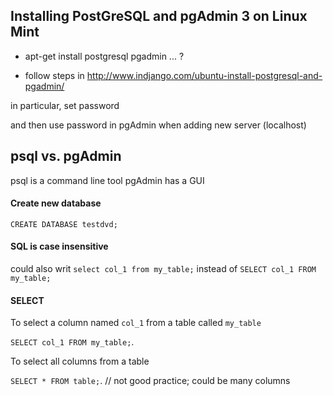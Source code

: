 ## Installing PostGreSQL and pgAdmin 3 on Linux Mint

* apt-get install postgresql pgadmin ... ?

* follow steps in http://www.indjango.com/ubuntu-install-postgresql-and-pgadmin/

in particular, set password

and then use password in pgAdmin when adding new server (localhost)


## psql vs. pgAdmin

psql is a command line tool
pgAdmin has a GUI


#### Create new database

`CREATE DATABASE testdvd;`

#### SQL is case insensitive

could also writ `select col_1 from my_table;` instead of `SELECT col_1 FROM my_table;`

#### SELECT

To select a column named `col_1` from a table called `my_table`

`SELECT col_1 FROM my_table;`.

To select all columns from a table

`SELECT * FROM table;`. // not good practice; could be many columns
